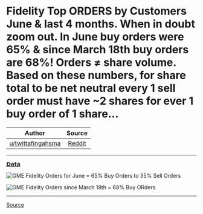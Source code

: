 Fidelity Top ORDERS by Customers June & last 4 months. When in doubt zoom out. In June buy orders were 65% & since March 18th buy orders are 68%! Orders ≠ share volume. Based on these numbers, for share total to be net neutral every 1 sell order must have ~2 shares for ever 1 buy order of 1 share...
============================================================================================================================================================================================================================================================================================================

| Author      | Source | 
|  :----:     |    :----:   |        
| [u/twittafingahsma](https://www.reddit.com/user/twittafingahsma/) | [Reddit](https://www.reddit.com/r/DDintoGME/comments/ok6tmf/fidelity_top_orders_by_customers_june_last_4/) |

---

[𝗗𝗮𝘁𝗮](https://www.reddit.com/r/DDintoGME/search?q=flair_name%3A%22%F0%9D%97%97%F0%9D%97%AE%F0%9D%98%81%F0%9D%97%AE%22&restrict_sr=1)

![GME Fidelity Orders for June = 65% Buy Orders to 35% Sell Orders](https://user-images.githubusercontent.com/82035192/127660447-b1683ad3-327c-41cc-8743-4e49d8df44d2.png)

![GME Fidelity Orders since March 18th = 68% Buy ORders](https://user-images.githubusercontent.com/82035192/127661076-d8b1609d-0b03-4457-b174-884f0645333b.png)

---

[Source](https://eresearch.fidelity.com/eresearch/gotoBL/fidelityTopOrders.jhtml)
